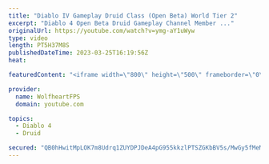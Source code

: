 ```yaml
---
title: "Diablo IV Gameplay Druid Class (Open Beta) World Tier 2"
excerpt: "Diablo 4 Open Beta Druid Gameplay Channel Member ..."
originalUrl: https://youtube.com/watch?v=ymg-aY1uWyw
type: video
length: PT5H37M8S
publishedDateTime: 2023-03-25T16:19:56Z
heat: 

featuredContent: "<iframe width=\"800\" height=\"500\" frameborder=\"0\" src=\"https://www.youtube.com/embed/ymg-aY1uWyw\" allow=\"accelerometer; autoplay; encrypted-media; gyroscope; picture-in-picture\" allowfullscreen></iframe>"

provider:
  name: WolfheartFPS
  domain: youtube.com

topics:
  - Diablo 4
  - Druid

secured: "QB0hHwitMpLOK7m8Udrq1ZUYDPJDeA4pG955kkzlPTSZGKbBV5s/MwGy5fMeM94sV2LTepYIGaIymWTuI9gKKHvsaZDGNvUYY3AXo8/sDGWUqklBhFZ8O3irXpIOgZty7n2fLB06grMZyfLHRFE0/bbaq/IBj8Er+lyW1SUcLHn7oZ3HBSccpPV3kUN2+QUcC+Q5KYHRnIRyL8Zs3ETJQaxW+tlhJiGCW8l6HQvyh4Qn7B4rSnN+gaBxYALj5dZ9DQYFJmaTGydt1GIpstdjTOcpHxghrRs35Rhj/CDCxHS0c+YQ6l+ZQ+vSeXkXBaEwJ35o2VmpzjuYvfKBjLuervvbVFS6FCnBsOv1nffNsLcjlcZaICX0VqEkvHBvRbHWzUu29OpJajfmrK5iI5+bCd+ifgnFi+7SQu5255WWWBI=;fqS7sqeWuvVgdVJvtNZj3w=="
---
```



